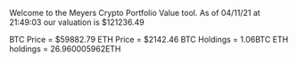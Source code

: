 Welcome to the Meyers Crypto Portfolio Value tool. 
As of 04/11/21 at 21:49:03 our valuation is $121236.49 

BTC Price = $59882.79
 ETH Price = $2142.46
BTC Holdings = 1.06BTC
 ETH holdings = 26.960005962ETH 
